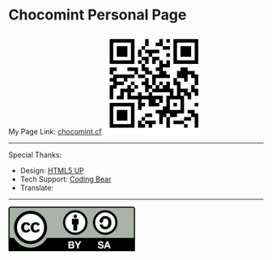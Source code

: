 # Chocomint Personal Page

My Page Link: [chocomint.cf](https://chocomint.cf/)
![chocomint.cf](https://github.com/ChocomintSSR/Chocomint_Personal_Page/blob/main/images/chocomint_cf.png?raw=true)
***
Special Thanks:

- Design: [HTML5 UP](https://html5up.net/)
- Tech Support: [Coding Bear](https://codingbear.cf/)
- Translate:

***

![CC-BY-BA](https://github.com/ChocomintSSR/Chocomint_Personal_Page/blob/main/images/CC-BY-SA(02500088).png?raw=true)
